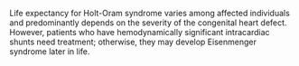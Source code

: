 Life expectancy for Holt-Oram syndrome varies among affected individuals and predominantly depends on the severity of the congenital heart defect. However, patients who have hemodynamically significant intracardiac shunts need treatment; otherwise, they may develop Eisenmenger syndrome later in life.